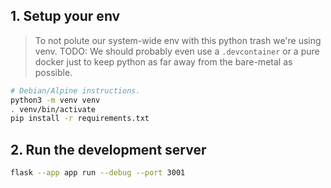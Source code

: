 ## 1. Setup your env
> To not polute our system-wide env with this python trash we're using venv.
> TODO: We should probably even use a `.devcontainer` or a pure docker just to keep
python as far away from the bare-metal as possible.

```bash
# Debian/Alpine instructions.
python3 -m venv venv
. venv/bin/activate
pip install -r requirements.txt
```

## 2. Run the development server
```bash
flask --app app run --debug --port 3001
```
